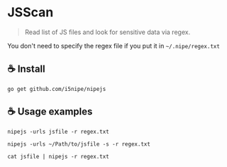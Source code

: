 # JSScan

> Read list of JS files and look for sensitive data via regex. 

You don't need to specify the regex file if you put it in `~/.nipe/regex.txt`

## ☕ Install
`go get github.com/i5nipe/nipejs`

## ☕ Usage examples

```
nipejs -urls jsfile -r regex.txt

nipejs -urls ~/Path/to/jsfile -s -r regex.txt

cat jsfile | nipejs -r regex.txt
```
